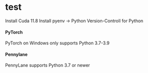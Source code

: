 # test


Install Cuda 11.8
Install pyenv -> Python Version-Controll for Python


#### PyTorch
PyTorch on Windows only supports Python 3.7-3.9

#### Pennylane 
PennyLane supports Python 3.7 or newer